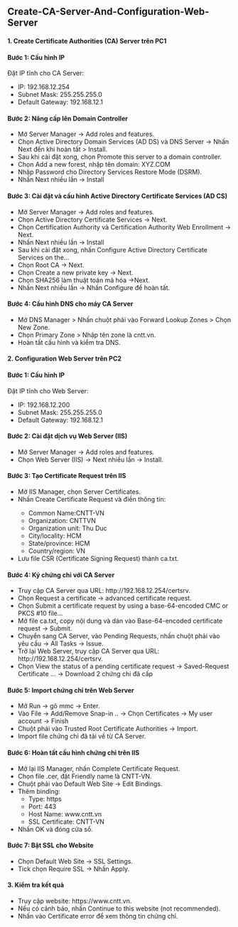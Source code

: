 ## Create-CA-Server-And-Configuration-Web-Server
<h4>1. Create Certificate Authorities (CA) Server trên PC1</h4>
<h4>Bước 1: Cấu hình IP</h4>
<p>Đặt IP tĩnh cho CA Server:</p>
<ul>
  <li>IP: 192.168.12.254</li>
  <li>Subnet Mask: 255.255.255.0</li>
  <li>Default Gateway: 192.168.12.1</li>
</ul>
<h4>Bước 2: Nâng cấp lên Domain Controller</h4>
<ul>
  <li>Mở Server Manager -> Add roles and features.</li>
  <li>Chọn Active Directory Domain Services (AD DS) và DNS Server -> Nhấn Next đến khi hoàn tất > Install.</li>
  <li>Sau khi cài đặt xong, chọn Promote this server to a domain controller.</li>
  <li>Chọn Add a new forest, nhập tên domain: XYZ.COM </li>
  <li>Nhập Password cho Directory Services Restore Mode (DSRM).</li>
  <li>Nhấn Next nhiều lần -> Install
</ul>
<h4>Bước 3: Cài đặt và cấu hình Active Directory Certificate Services (AD CS)</h4>
<ul>
  <li>Mở Server Manager -> Add roles and features.</li>
  <li>Chọn Active Directory Certificate Services -> Next.</li>
  <li>Chọn Certification Authority và Certification Authority Web Enrollment -> Next.</li>
  <li>Nhấn Next nhiều lần -> Install
  <li>Sau khi cài đặt xong, nhấn Configure Active Directory Certificate Services on the...</li>
  <li>Chọn Root CA -> Next.</li>
  <li>Chọn Create a new private key -> Next.</li>
  <li>Chọn SHA256 làm thuật toán mã hóa ->Next.</li>
  <li>Nhấn Next nhiều lần -> Nhấn Configure để hoàn tất.</li>
</ul>
<h4>Bước 4: Cấu hình DNS cho máy CA Server</h4>
<ul>
  <li>Mở DNS Manager > Nhấn chuột phải vào Forward Lookup Zones > Chọn New Zone.</li>
  <li>Chọn Primary Zone > Nhập tên zone là cntt.vn.</li>
  <li>Hoàn tất cấu hình và kiểm tra DNS.</li>
</ul>
<h4>2. Configuration Web Server trên PC2</h4>
<h4>Bước 1: Cấu hình IP</h4>
<p>Đặt IP tĩnh cho Web Server:</p>
<ul>
  <li>IP: 192.168.12.200</li>
  <li>Subnet Mask: 255.255.255.0</li>
  <li>Default Gateway: 192.168.12.1</li>
</ul>
<h4>Bước 2: Cài đặt dịch vụ Web Server (IIS)</h4>
<ul>
  <li>Mở Server Manager -> Add roles and features.</li>
  <li>Chọn Web Server (IIS) -> Next nhiều lần -> Install.</li>
</ul>
<h4>Bước 3: Tạo Certificate Request trên IIS</h4>
<ul>
<li>Mở IIS Manager, chọn Server Certificates.</li>
<li>Nhấn Create Certificate Request và điền thông tin:</li>
<ul>
<li>Common Name:CNTT-VN</li>
<li>Organization: CNTTVN</li>
<li>Organization unit: Thu Duc</li>
<li>City/locality: HCM</li>
<li>State/province: HCM</li>
<li>Country/region: VN</li>
</ul>
<li>Lưu file CSR (Certificate Signing Request) thành ca.txt.</li>
</ul>
<h4>Bước 4: Ký chứng chỉ với CA Server</h4>
<ul>
  <li>Truy cập CA Server qua URL: http://192.168.12.254/certsrv.</li>
  <li>Chọn Request a certificate -> advanced certificate request.</li>
  <li>Chọn Submit a certificate request by using a base-64-encoded CMC or PKCS #10 file...</li>
  <li>Mở file ca.txt, copy nội dung và dán vào Base-64-encoded certificate request -> Submit.</li>
  <li>Chuyển sang CA Server, vào Pending Requests, nhấn chuột phải vào yêu cầu -> All Tasks -> Issue.</li>
  <li>Trở lại Web Server, truy cập CA Server qua URL: http://192.168.12.254/certsrv.</li>
  <li>Chọn View the status of a pending certificate request -> Saved-Request Certificate … -> Download 2 chứng chi đã cấp</li>
</ul>
<h4>Bước 5: Import chứng chỉ trên Web Server</h4>
<ul>
  <li>Mở Run -> gõ mmc -> Enter.</li>
  <li>Vào File -> Add/Remove Snap-in .. -> Chọn Certificates -> My user account -> Finish</li>
  <li>Chuột phải vào Trusted Root Certificate Authorities -> Import.</li>
  <li>Import file chứng chỉ đã tải về từ CA Server.</li>
</ul>
<h4>Bước 6: Hoàn tất cấu hình chứng chỉ trên IIS</h4>
<ul>
  <li>Mở lại IIS Manager, nhấn Complete Certificate Request.
  <li>Chọn file .cer, đặt Friendly name là CNTT-VN.
  <li>Chuột phải vào Default Web Site -> Edit Bindings.
  <li>Thêm binding:
    <ul>
      <li>Type: https</li>
      <li>Port: 443</li>
      <li>Host Name: www.cntt.vn</li>
      <li>SSL Certificate: CNTT-VN  </li>
    </ul>
  <li>Nhấn OK và đóng cửa sổ.</li>
</ul>
<h4>Bước 7: Bật SSL cho Website</h4>
<ul>
  <li>Chọn Default Web Site -> SSL Settings.</li>
  <li>Tick chọn Require SSL -> Nhấn Apply.</li>
</ul>
<h4>3. Kiểm tra kết quả</h4>
<ul>
  <li>Truy cập website: https://www.cntt.vn.</li>
  <li>Nếu có cảnh báo, nhấn Continue to this website (not recommended).</li>
  <li>Nhấn vào Certificate error để xem thông tin chứng chỉ.</li>
</ul>
